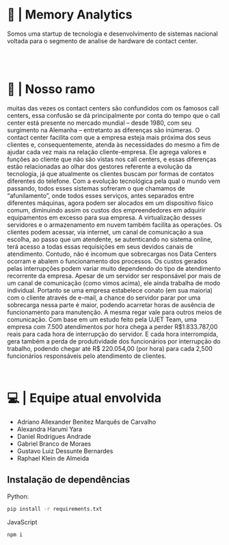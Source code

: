 <div>
  <h1>📘 | Memory Analytics</h1>
  <p> 
    Somos uma startup de tecnologia e desenvolvimento de sistemas nacional voltada para o segmento de analise de hardware de contact center.
  </p>
</div>

<br><br>

  <h1> 📌 | Nosso ramo </h1>
  <p>
    muitas das vezes os contact centers são confundidos com os famosos call centers, essa 
    confusão se dá principalmente por conta do tempo que o call center está presente no mercado 
    mundial – desde 1980, com seu surgimento na Alemanha – entretanto as diferenças são inúmeras.
    O contact center facilita com que a empresa esteja mais próxima dos seus clientes e, consequentemente, 
    atenda às necessidades do mesmo a fim de ajudar cada vez mais na relação cliente-empresa. Ele agrega 
    valores e funções ao cliente que não são vistas nos call centers, e essas diferenças estão relacionadas 
    ao olhar dos gestores referente a evolução da tecnologia, já que atualmente os clientes buscam por formas 
    de contatos diferentes do telefone.
    Com a evolução tecnológica pela qual o mundo vem passando, todos esses sistemas sofreram o que chamamos de 
    “afunilamento”, onde todos esses serviços, antes separados entre diferentes máquinas, agora podem ser alocados 
    em um dispositivo físico comum, diminuindo assim os custos dos empreendedores em adquirir equipamentos em excesso 
    para sua empresa.
    A virtualização desses servidores e o armazenamento em nuvem também facilita as operações. Os clientes podem acessar, 
    via internet, um canal de comunicação a sua escolha, ao passo que um atendente, se autenticando no sistema online, terá 
    acesso a todas essas requisições em seus devidos canais de atendimento.
    Contudo, não é incomum que sobrecargas nos Data Centers ocorram e abalem o funcionamento dos processos. Os custos gerados 
    pelas interrupções podem variar muito dependendo do tipo de atendimento recorrente da empresa. 
    Apesar de um servidor ser responsável por mais de um canal de comunicação (como vimos acima), ele ainda trabalha de modo individual. 
    Portanto se uma empresa estabelece conato (em sua maioria) com o cliente através de e-mail, a chance do servidor parar por uma 
    sobrecarga nessa parte é maior, podendo acarretar horas de ausência de funcionamento para manutenção.
    A mesma regar vale para outros meios de comunicação. Com base em um estudo feito pela UJET Team, uma empresa com 7.500 atendimentos 
    por hora chega a perder R$1.833.787,00 reais para cada hora de interrupção do servidor. E cada hora interrompida, gera também a perda 
    de produtividade dos funcionários por interrupção do trabalho, podendo chegar até R$ 220.054,00 (por hora) para cada 2,500 funcionários 
    responsáveis pelo atendimento de clientes.
  </p>
  
<br>
  
  # 💻 | Equipe atual envolvida
  - Adriano Allexander Benitez Marquês de Carvalho 
  - Alexandra Harumi Yara
  - Daniel Rodrigues Andrade
  - Gabriel Branco de Moraes  
  - Gustavo Luiz Dessunte Bernardes
  - Raphael Klein de Almeida

  ## Instalação de dependências

  Python:
  ```bash
  pip install -r requirements.txt
  ```
  JavaScript
  ```bash
  npm i
  ```
